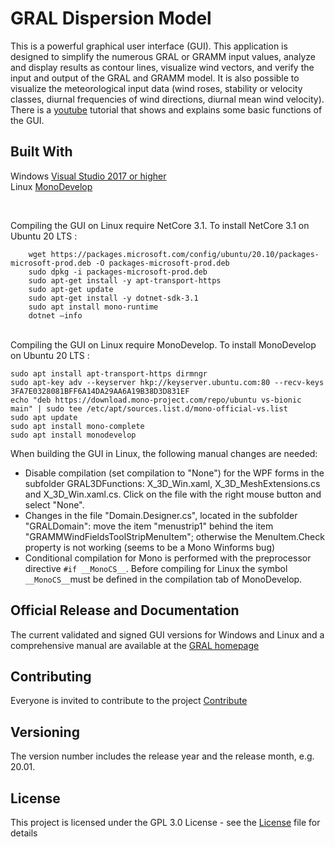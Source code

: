 # GRAL Dispersion Model<br>
This is a powerful graphical user interface (GUI). This application is designed to simplify the numerous GRAL or GRAMM input values, analyze and display results as contour lines, visualize wind vectors, and verify the input and output of the GRAL and GRAMM model. It is also possible to visualize the meteorological input data (wind roses, stability or velocity classes, diurnal frequencies of wind directions, diurnal mean wind velocity).<br>
There is a [youtube](https://www.youtube.com/watch?v=vfEVl-j4P5s) tutorial that shows and explains some basic functions of the GUI.<br>

## Built With
Windows [Visual Studio 2017 or higher](https://visualstudio.microsoft.com/de/downloads/) <br>
Linux  [MonoDevelop](https://www.monodevelop.com/) <br>

<br>

Compiling the GUI on Linux require NetCore 3.1. To install NetCore 3.1 on Ubuntu 20 LTS :
``` 
    wget https://packages.microsoft.com/config/ubuntu/20.10/packages-microsoft-prod.deb -O packages-microsoft-prod.deb
    sudo dpkg -i packages-microsoft-prod.deb
    sudo apt-get install -y apt-transport-https
    sudo apt-get update 
    sudo apt-get install -y dotnet-sdk-3.1
    sudo apt install mono-runtime
    dotnet –info
``` 
<br>
Compiling the GUI on Linux require MonoDevelop. To install MonoDevelop on Ubuntu 20 LTS :

    sudo apt install apt-transport-https dirmngr
    sudo apt-key adv --keyserver hkp://keyserver.ubuntu.com:80 --recv-keys 3FA7E0328081BFF6A14DA29AA6A19B38D3D831EF
    echo "deb https://download.mono-project.com/repo/ubuntu vs-bionic main" | sudo tee /etc/apt/sources.list.d/mono-official-vs.list
    sudo apt update
    sudo apt install mono-complete
    sudo apt install monodevelop


When building the GUI in Linux, the following manual changes are needed:
* Disable compilation (set compilation to "None") for the WPF forms in the subfolder GRAL3DFunctions: X_3D_Win.xaml, X_3D_MeshExtensions.cs and X_3D_Win.xaml.cs. Click on the file with the right mouse button and select "None".
* Changes in the file "Domain.Designer.cs", located in the subfolder "GRALDomain": move the item "menustrip1" behind the item "GRAMMWindFieldsToolStripMenuItem"; otherwise the MenuItem.Check property is not working (seems to be a Mono Winforms bug)
* Conditional compilation for Mono is performed with the preprocessor directive `#if __MonoCS__`. Before compiling for Linux the symbol `__MonoCS__`must be defined in the compilation tab of MonoDevelop.

## Official Release and Documentation
The current validated and signed GUI versions for Windows and Linux and a comprehensive manual are available at the [GRAL homepage](http://lampz.tugraz.at/~gral/)

## Contributing
Everyone is invited to contribute to the project [Contribute](Contribute.md)
 
## Versioning
The version number includes the release year and the release month, e.g. 20.01.

## License
This project is licensed under the GPL 3.0 License - see the [License](License.md) file for details
